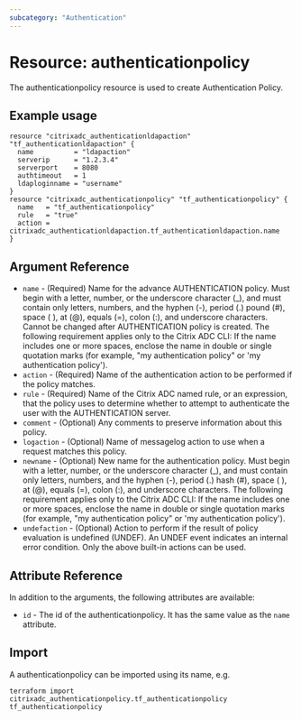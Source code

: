 ```yaml
---
subcategory: "Authentication"
---
```


# Resource: authenticationpolicy

The authenticationpolicy resource is used to create Authentication Policy.


## Example usage

```hcl
resource "citrixadc_authenticationldapaction" "tf_authenticationldapaction" {
  name          = "ldapaction"
  serverip      = "1.2.3.4"
  serverport    = 8080
  authtimeout   = 1
  ldaploginname = "username"
}
resource "citrixadc_authenticationpolicy" "tf_authenticationpolicy" {
  name   = "tf_authenticationpolicy"
  rule   = "true"
  action = citrixadc_authenticationldapaction.tf_authenticationldapaction.name
}
```


## Argument Reference

* `name` - (Required) Name for the advance AUTHENTICATION policy.  Must begin with a letter, number, or the underscore character (_), and must contain only letters, numbers, and the hyphen (-), period (.) pound (#), space ( ), at (@), equals (=), colon (:), and underscore characters. Cannot be changed after AUTHENTICATION policy is created.  The following requirement applies only to the Citrix ADC CLI: If the name includes one or more spaces, enclose the name in double or single quotation marks (for example, "my authentication policy" or 'my authentication policy').
* `action` - (Required) Name of the authentication action to be performed if the policy matches.
* `rule` - (Required) Name of the Citrix ADC named rule, or an expression, that the policy uses to determine whether to attempt to authenticate the user with the AUTHENTICATION server.
* `comment` - (Optional) Any comments to preserve information about this policy.
* `logaction` - (Optional) Name of messagelog action to use when a request matches this policy.
* `newname` - (Optional) New name for the authentication policy. Must begin with a letter, number, or the underscore character (_), and must contain only letters, numbers, and the hyphen (-), period (.) hash (#), space ( ), at (@), equals (=), colon (:), and underscore characters.   The following requirement applies only to the Citrix ADC CLI: If the name includes one or more spaces, enclose the name in double or single quotation marks (for example, "my authentication policy" or 'my authentication policy').
* `undefaction` - (Optional) Action to perform if the result of policy evaluation is undefined (UNDEF). An UNDEF event indicates an internal error condition. Only the above built-in actions can be used.


## Attribute Reference

In addition to the arguments, the following attributes are available:

* `id` - The id of the authenticationpolicy. It has the same value as the `name` attribute.


## Import

A authenticationpolicy can be imported using its name, e.g.

```shell
terraform import citrixadc_authenticationpolicy.tf_authenticationpolicy tf_authenticationpolicy
```

